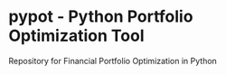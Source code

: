 # pypot - Python Portfolio Optimization Tool
Repository for Financial Portfolio Optimization in Python
